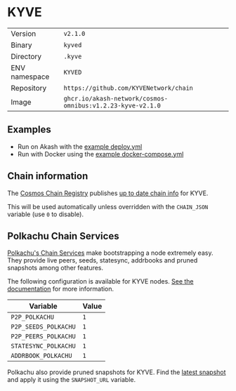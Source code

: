 # KYVE

| | |
|---|---|
|Version|`v2.1.0`|
|Binary|`kyved`|
|Directory|`.kyve`|
|ENV namespace|`KYVED`|
|Repository|`https://github.com/KYVENetwork/chain`|
|Image|`ghcr.io/akash-network/cosmos-omnibus:v1.2.23-kyve-v2.1.0`|

## Examples

- Run on Akash with the [example deploy.yml](./deploy.yml)
- Run with Docker using the [example docker-compose.yml](./docker-compose.yml)

## Chain information

The [Cosmos Chain Registry](https://github.com/cosmos/chain-registry) publishes [up to date chain info](https://raw.githubusercontent.com/cosmos/chain-registry/master/kyve/chain.json) for KYVE.

This will be used automatically unless overridden with the `CHAIN_JSON` variable (use `0` to disable).

## Polkachu Chain Services

[Polkachu's Chain Services](https://www.polkachu.com/networks/kyve) make bootstrapping a node extremely easy. They provide live peers, seeds, statesync, addrbooks and pruned snapshots among other features.

The following configuration is available for KYVE nodes. [See the documentation](../README.md#polkachu-services) for more information.

|Variable|Value|
|---|---|
|`P2P_POLKACHU`|`1`|
|`P2P_SEEDS_POLKACHU`|`1`|
|`P2P_PEERS_POLKACHU`|`1`|
|`STATESYNC_POLKACHU`|`1`|
|`ADDRBOOK_POLKACHU`|`1`|

Polkachu also provide pruned snapshots for KYVE. Find the [latest snapshot](https://polkachu.com/tendermint_snapshots/kyve) and apply it using the `SNAPSHOT_URL` variable.
